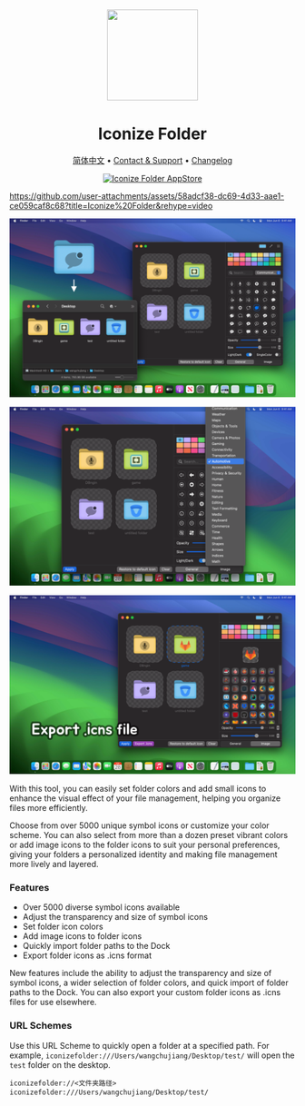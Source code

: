 <div align="center">
  <br />
  <br />
  <img src="https://github.com/jaywcjlove/IconizeFolder/assets/1680273/6da84ad5-680e-41dc-840d-0f2e4de56ecc" width="160" height="160">
  <h1>
    Iconize Folder
  </h1>
  <!--rehype:style=border: 0;-->
  <p>
    <a href="./README.zh.md">简体中文</a> • 
    <a href="https://github.com/jaywcjlove/IconizeFolder/issues/new?assignees=jaywcjlove&labels=support%2Cfeedback%2Cquestion&projects=&template=bug_report.yml&title=%F0%9F%99%8B%E2%80%8D%E2%99%82%EF%B8%8F+Support+%26+Feedback%3A+IconizeFolder">Contact & Support</a> • 
    <a href="https://github.com/jaywcjlove/IconizeFolder/releases">Changelog</a>
  </p>
  <p>
    <a target="_blank" href="https://apps.apple.com/app/iconize-folder/id6478772538" title="Iconize Folder for macOS">
      <img alt="Iconize Folder AppStore" src="https://jaywcjlove.github.io/sb/download/macos.svg" height="51">
    </a>
  </p>
</div>

https://github.com/user-attachments/assets/58adcf38-dc69-4d33-aae1-ce059caf8c68?title=Iconize%20Folder&rehype=video

![Iconize Folder 1](./assets/screenshots-1.png)

![Iconize Folder 2](./assets/screenshots-2.png)

![Iconize Folder 3](./assets/screenshots-3.png)

With this tool, you can easily set folder colors and add small icons to enhance the visual effect of your file management, helping you organize files more efficiently.

Choose from over 5000 unique symbol icons or customize your color scheme. You can also select from more than a dozen preset vibrant colors or add image icons to the folder icons to suit your personal preferences, giving your folders a personalized identity and making file management more lively and layered.

### Features

- Over 5000 diverse symbol icons available  
- Adjust the transparency and size of symbol icons  
- Set folder icon colors  
- Add image icons to folder icons  
- Quickly import folder paths to the Dock  
- Export folder icons as .icns format  

New features include the ability to adjust the transparency and size of symbol icons, a wider selection of folder colors, and quick import of folder paths to the Dock. You can also export your custom folder icons as .icns files for use elsewhere.

### URL Schemes

Use this URL Scheme to quickly open a folder at a specified path. For example, `iconizefolder:///Users/wangchujiang/Desktop/test/` will open the `test` folder on the desktop.

```url
iconizefolder://<文件夹路径>
iconizefolder:///Users/wangchujiang/Desktop/test/
```